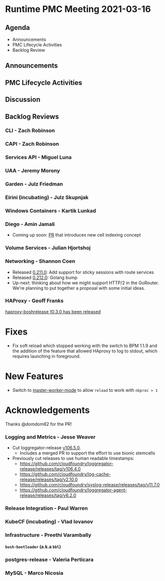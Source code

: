 # Runtime PMC Meeting 2021-03-16

## Agenda

* Announcements
* PMC Lifecycle Activities
* Backlog Review


## Announcements


## PMC Lifecycle Activities


## Discussion



## Backlog Reviews

### CLI - Zach Robinson


### CAPI - Zach Robinson


### Services API - Miguel Luna


### UAA - Jeremy Morony


### Garden - Julz Friedman


### Eirini (incubating) - Julz Skupnjak


### Windows Containers - Kartik Lunkad


### Diego - Amin Jamali
- Coming up soon: [PR](https://github.com/cloudfoundry/diego-release/issues/542) that introduces new cell indexing concept

### Volume Services - Julian Hjortshoj


### Networking - Shannon Coen
- Released [0.211.0](https://github.com/cloudfoundry/routing-release/releases/tag/0.211.0): Add support for sticky sessions with route services
- Released [0.212.0](https://github.com/cloudfoundry/routing-release/releases/tag/0.212.0): Golang bump
- Up-next: thinking about how we might support HTTP/2 in the GoRouter. We're planning to put together a proposal with some initial ideas.

### HAProxy - Geoff Franks
[haproxy-boshrelease 10.3.0 has been released](https://github.com/cloudfoundry-incubator/haproxy-boshrelease/releases/tag/v10.3.0)

# Fixes
- Fix soft reload which stopped working with the switch to BPM 1.1.9 and the addition of the feature that allowed HAproxy to log to stdout, which requires launching in foreground.

# New Features
- Switch to [master-worker-mode](https://www.haproxy.com/de/blog/haproxy-process-management/) to allow `reload` to work with `nbproc > 1`

# Acknowledgements

Thanks @domdom82 for the PR!


### Logging and Metrics - Jesse Weaver
* Cut loggregator-release [v106.5.0](https://github.com/cloudfoundry/loggregator-release/releases/tag/v106.5.0).
  * Includes a merged PR to support the effort to use bionic stemcells
* Previously cut releases to use human readable timestamps:
  * https://github.com/cloudfoundry/loggregator-release/releases/tag/v106.4.0
  * https://github.com/cloudfoundry/log-cache-release/releases/tag/v2.10.0
  * https://github.com/cloudfoundry/syslog-release/releases/tag/v11.7.0
  * https://github.com/cloudfoundry/loggregator-agent-release/releases/tag/v6.2.0

### Release Integration - Paul Warren


### KubeCF (incubating) - Vlad Iovanov


### Infrastructure - Preethi Varambally

#### `bosh-bootloader` (a.k.a `bbl`)


### postgres-release - Valeria Perticara


### MySQL - Marco Nicosia
